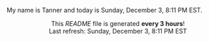 My name is Tanner and today is Sunday, December 3, 8:11 PM EST.

<p align="center">This <i>README</i> file is generated <b>every 3 hours</b>!</br>Last refresh: Sunday, December 3, 8:11 PM EST<br /></p>
